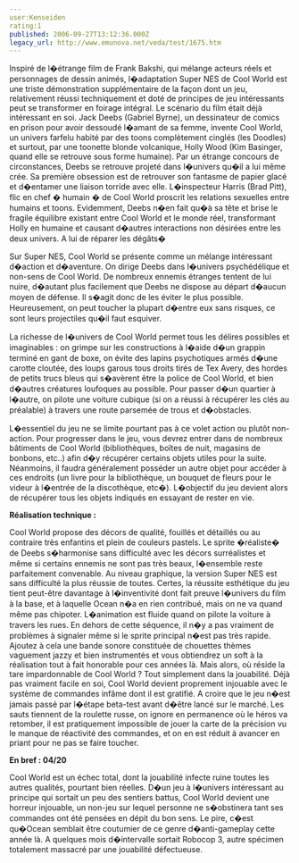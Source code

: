 ```yaml
---
user:Kenseiden
rating:1
published: 2006-09-27T13:12:36.000Z
legacy_url: http://www.emunova.net/veda/test/1675.htm
---
```

Inspiré de l�étrange film de Frank Bakshi, qui mélange acteurs réels et personnages de dessin animés, l�adaptation Super NES de Cool World est une triste démonstration supplémentaire de la façon dont un jeu, relativement réussi techniquement et doté de principes de jeu intéressants peut se transformer en foirage intégral. Le scénario du film était déjà intéressant en soi. Jack Deebs (Gabriel Byrne), un dessinateur de comics en prison pour avoir dessoudé l�amant de sa femme, invente Cool World, un univers farfelu habité par des toons complètement cinglés (les Doodles) et surtout, par une toonette blonde volcanique, Holly Wood (Kim Basinger, quand elle se retrouve sous forme humaine). Par un étrange concours de circonstances, Deebs se retrouve projeté dans l�univers qu�il a lui même crée. Sa première obsession est de retrouver son fantasme de papier glacé et d�entamer une liaison torride avec elle. L�inspecteur Harris (Brad Pitt), flic en chef � humain � de Cool World proscrit les relations sexuelles entre humains et toons. Evidemment, Deebs n�en fait qu�à sa tête et brise le fragile équilibre existant entre Cool World et le monde réel, transformant Holly en humaine et causant d�autres interactions non désirées entre les deux univers. A lui de réparer les dégâts�  

  

Sur Super NES, Cool World se présente comme un mélange intéressant d�action et d�aventure. On dirige Deebs dans l�univers psychédélique et non-sens de Cool World. De nombreux ennemis étranges tentent de lui nuire, d�autant plus facilement que Deebs ne dispose au départ d�aucun moyen de défense. Il s�agit donc de les éviter le plus possible. Heureusement, on peut toucher la plupart d�entre eux sans risques, ce sont leurs projectiles qu�il faut esquiver.   

La richesse de l�univers de Cool World permet tous les délires possibles et imaginables : on grimpe sur les constructions à l�aide d�un grappin terminé en gant de boxe, on évite des lapins psychotiques armés d�une carotte cloutée, des loups garous tous droits tirés de Tex Avery, des hordes de petits trucs bleus qui s�avèrent être la police de Cool World, et bien d�autres créatures loufoques au possible. Pour passer d�un quartier à l�autre, on pilote une voiture cubique (si on a réussi à récupérer les clés au préalable) à travers une route parsemée de trous et d�obstacles.   

  

L�essentiel du jeu ne se limite pourtant pas à ce volet action ou plutôt non-action. Pour progresser dans le jeu, vous devrez entrer dans de nombreux bâtiments de Cool World (bibliothèques, boîtes de nuit, magasins de bonbons, etc..) afin d�y récupérer certains objets utiles pour la suite. Néanmoins, il faudra généralement posséder un autre objet pour accéder à ces endroits (un livre pour la bibliothèque, un bouquet de fleurs pour le videur à l�entrée de la discothèque, etc�). L�objectif du jeu devient alors de récupérer tous les objets indiqués en essayant de rester en vie.   

  

  

**Réalisation technique :**   

Cool World propose des décors de qualité, fouillés et détaillés ou au contraire très enfantins et plein de couleurs pastels. Le sprite �réaliste� de Deebs s�harmonise sans difficulté avec les décors surréalistes et même si certains ennemis ne sont pas très beaux, l�ensemble reste parfaitement convenable. Au niveau graphique, la version Super NES est sans difficulté la plus réussie de toutes. Certes, la réussite esthétique du jeu tient peut-être davantage à l�inventivité dont fait preuve l�univers du film à la base, et à laquelle Ocean n�a en rien contribué, mais on ne va quand même pas chipoter. L�animation est fluide quand on pilote la voiture à travers les rues. En dehors de cette séquence, il n�y a pas vraiment de problèmes à signaler même si le sprite principal n�est pas très rapide. Ajoutez à cela une bande sonore constituée de chouettes thèmes vaguement jazzy et bien instrumentés et vous obtiendrez un soft à la réalisation tout à fait honorable pour ces années là. Mais alors, où réside la tare impardonnable de Cool World ? Tout simplement dans la jouabilité. Déjà pas vraiment facile en soi, Cool World devient proprement injouable avec le système de commandes infâme dont il est gratifié. A croire que le jeu n�est jamais passé par l�étape beta-test avant d�être lancé sur le marché. Les sauts tiennent de la roulette russe, on ignore en permanence où le héros va retomber, il est pratiquement impossible de jouer la carte de la précision vu le manque de réactivité des commandes, et on en est réduit à avancer en priant pour ne pas se faire toucher.   

  

**En bref : 04/20**   

Cool World est un échec total, dont la jouabilité infecte ruine toutes les autres qualités, pourtant bien réelles. D�un jeu à l�univers intéressant au principe qui sortait un peu des sentiers battus, Cool World devient une horreur injouable, un non-jeu sur lequel personne ne s�obstinera tant ses commandes ont été pensées en dépit du bon sens. Le pire, c�est qu�Ocean semblait être coutumier de ce genre d�anti-gameplay cette année là. A quelques mois d�intervalle sortait Robocop 3, autre spécimen totalement massacré par une jouabilité défectueuse.